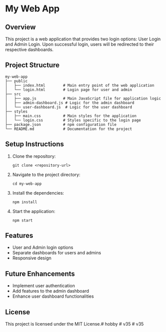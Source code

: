 # My Web App

## Overview
This project is a web application that provides two login options: User Login and Admin Login. Upon successful login, users will be redirected to their respective dashboards.

## Project Structure
```
my-web-app
├── public
│   ├── index.html        # Main entry point of the web application
│   └── login.html        # Login page for user and admin
├── src
│   ├── app.js            # Main JavaScript file for application logic
│   ├── admin-dashboard.js # Logic for the admin dashboard
│   └── user-dashboard.js  # Logic for the user dashboard
├── styles
│   ├── main.css          # Main styles for the application
│   └── login.css         # Styles specific to the login page
├── package.json          # npm configuration file
└── README.md             # Documentation for the project
```

## Setup Instructions
1. Clone the repository:
   ```
   git clone <repository-url>
   ```
2. Navigate to the project directory:
   ```
   cd my-web-app
   ```
3. Install the dependencies:
   ```
   npm install
   ```
4. Start the application:
   ```
   npm start
   ```

## Features
- User and Admin login options
- Separate dashboards for users and admins
- Responsive design

## Future Enhancements
- Implement user authentication
- Add features to the admin dashboard
- Enhance user dashboard functionalities

## License
This project is licensed under the MIT License.#   h o b b y  
 #   v 3 5  
 #   v 3 5  
 